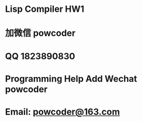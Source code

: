 # Lisp Compiler HW1
# 加微信 powcoder

# QQ 1823890830

# Programming Help Add Wechat powcoder

# Email: powcoder@163.com

